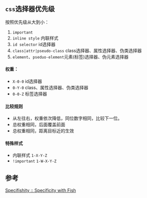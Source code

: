 ## `css`选择器优先级
按照优先级从大到小：

1. `important`
2. `inline style` 内联样式
3. `id selector` id选择器
4. `class|attr|pseudo-class` class选择器、属性选择器、伪类选择器
5. `element`、`pseduo-element`元素(标签)选择器、伪元素选择器

#### 权重：
* `X-0-0` id选择器
* `0-Y-0` class、属性选择器、伪类选择器
* `0-0-Z` 标签选择器

#### 比较规则
* 从左往右，权重依次降低，同位数字相同，比较下一位。
* 总权重相同，后面覆盖前面
* 总权重相同，距离目标近的生效

#### 特殊样式
* 内联样式 `1-X-Y-Z`
* `!important` `1-W-X-Y-Z`

## 参考
[Specifishity :: Specificity with Fish](https://specifishity.com/)
